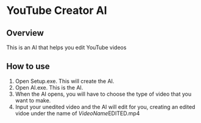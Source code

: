 # YouTube Creator AI
## Overview

 This is an AI that helps you edit YouTube videos 

## How to use
 1. Open Setup.exe. This will create the AI.
 2. Open AI.exe. This is the AI.
 3. When the AI opens, you will have to choose the type of video that you want to make.
 4. Input your unedited video and the AI will edit for you, creating an edited vidoe under the name of *VideoName*EDITED.mp4
